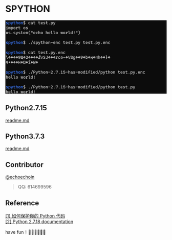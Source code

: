 # SPYTHON

![alt](./src/demo.png)

## Python2.7.15

[readme.md](./Python-2.7.15/readme.md)

## Python3.7.3

[readme.md](./Python-3.7.3/readme.md)

## Contributor

[@echoechoin](https://github.com/echoechoin)   
> QQ: 614699596

## Reference

[[1] 如何保护你的 Python 代码](https://zhuanlan.zhihu.com/p/54296517)  
[[2] Python 2.7.18 documentation](https://docs.python.org/2.7/)

have fun！🤣🤣🤣🤣🤣🤣
